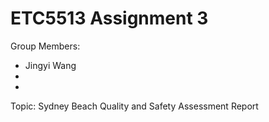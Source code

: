 # ETC5513 Assignment 3

Group Members:

* Jingyi Wang
*
*

Topic: Sydney Beach Quality and Safety Assessment Report